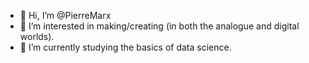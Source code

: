 - 👋 Hi, I’m @PierreMarx
- 👀 I’m interested in making/creating (in both the analogue and digital worlds).
- 🌱 I’m currently studying the basics of data science.

<!---
PierreMarx/PierreMarx is a ✨ special ✨ repository because its `README.md` (this file) appears on your GitHub profile.
You can click the Preview link to take a look at your changes.
--->
